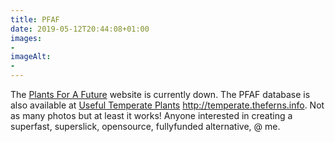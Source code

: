 ```yaml
---
title: PFAF
date: 2019-05-12T20:44:08+01:00
images: 
- 
imageAlt: 
- 
---
```


The [Plants For A Future](https://www.pfaf.org/) website is currently down. The PFAF database is also available at [Useful Temperate Plants](http://temperate.theferns.info/) <http://temperate.theferns.info>. Not as many photos but at least it works! Anyone interested in creating a superfast, superslick, opensource, fullyfunded alternative, @ me.
